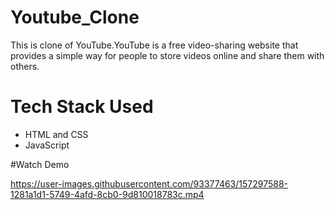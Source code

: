 # Youtube_Clone
This is clone of YouTube.YouTube is a free video-sharing website that provides a simple way for people to store videos online and share them with others.

# Tech Stack Used
* HTML and CSS
* JavaScript

#Watch Demo

https://user-images.githubusercontent.com/93377463/157297588-1281a1d1-5749-4afd-8cb0-9d810018783c.mp4

